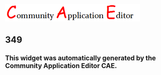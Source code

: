 ![CAE](https://github.com/PhilCAEOrg/CAE-Deployment-Temp/blob/gh-pages/frontendComponent-349/img/logo.png)  

349
===================


This widget was automatically generated by the Community Application Editor CAE.  
---------------

